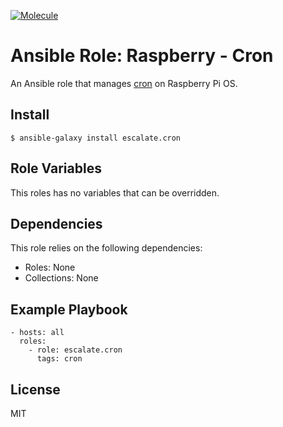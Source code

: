 [![Molecule](https://github.com/escalate/ansible-raspberry-cron/actions/workflows/molecule.yml/badge.svg?branch=master&event=push)](https://github.com/escalate/ansible-raspberry-cron/actions/workflows/molecule.yml)

# Ansible Role: Raspberry - Cron

An Ansible role that manages [cron](https://wiki.debian.org/cron) on Raspberry Pi OS.

## Install

```
$ ansible-galaxy install escalate.cron
```

## Role Variables

This roles has no variables that can be overridden.

## Dependencies

This role relies on the following dependencies:

* Roles: None
* Collections: None

## Example Playbook

```
- hosts: all
  roles:
    - role: escalate.cron
      tags: cron
```

## License

MIT
